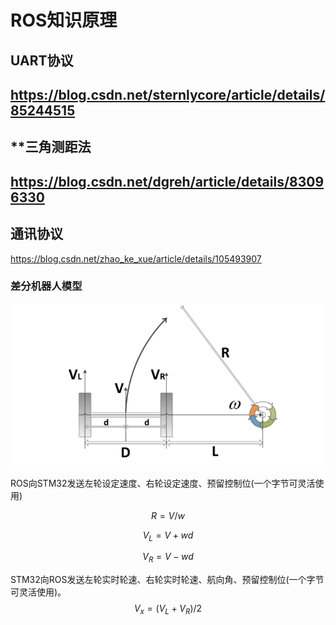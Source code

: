 # ROS知识原理

## **UART协议** 

##  https://blog.csdn.net/sternlycore/article/details/85244515

## **三角测距法

##  https://blog.csdn.net/dgreh/article/details/83096330



## 通讯协议

https://blog.csdn.net/zhao_ke_xue/article/details/105493907

### 差分机器人模型

![](差分模型.png)



ROS向STM32发送左轮设定速度、右轮设定速度、预留控制位(一个字节可灵活使用)

$$
R = V / w
$$

$$
V_L = V + wd
$$

$$
V_R = V - wd
$$

STM32向ROS发送左轮实时轮速、右轮实时轮速、航向角、预留控制位(一个字节可灵活使用)。
$$
V_x = (V_L + V_R ) / 2
$$
